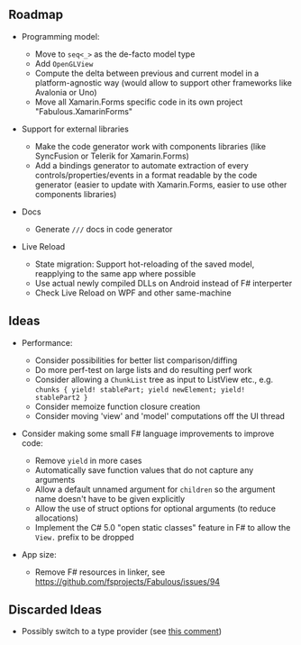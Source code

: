 ## Roadmap

* Programming model: 
  * Move to `seq<_>` as the de-facto model type
  * Add `OpenGLView`
  * Compute the delta between previous and current model in a platform-agnostic way (would allow to support other frameworks like Avalonia or Uno)
  * Move all Xamarin.Forms specific code in its own project "Fabulous.XamarinForms"
  
* Support for external libraries
  * Make the code generator work with components libraries (like SyncFusion or Telerik for Xamarin.Forms)
  * Add a bindings generator to automate extraction of every controls/properties/events in a format readable by the code generator (easier to update with Xamarin.Forms, easier to use other components libraries)

* Docs
  * Generate `///` docs in code generator

* Live Reload
  * State migration: Support hot-reloading of the saved model, reapplying to the same app where possible
  * Use actual newly compiled DLLs on Android instead of F# interperter
  * Check Live Reload on WPF and other same-machine

## Ideas

* Performance:
  * Consider possibilities for better list comparison/diffing
  * Do more perf-test on large lists and do resulting perf work
  * Consider allowing a `ChunkList` tree as input to ListView etc., e.g. `chunks { yield! stablePart; yield newElement; yield! stablePart2 }` 
  * Consider memoize function closure creation
  * Consider moving 'view' and 'model' computations off the UI thread

* Consider making  some small F# language improvements to improve code:
  * Remove `yield` in more cases
  * Automatically save function values that do not capture any arguments
  * Allow a default unnamed argument for `children` so the argument name doesn't have to be given explicitly
  * Allow the use of struct options for optional arguments (to reduce allocations)
  * Implement the C# 5.0 "open static classes" feature in F# to allow the `View.` prefix to be dropped

* App size:
  * Remove F# resources in linker, see https://github.com/fsprojects/Fabulous/issues/94

## Discarded Ideas

* Possibly switch to a type provider (see [this comment](https://github.com/fsprojects/Fabulous/issues/50#issuecomment-390396365))
